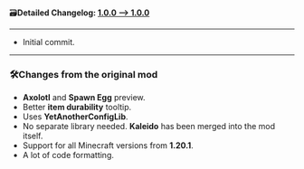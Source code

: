 🗃️**Detailed Changelog: [1.0.0 --> 1.0.0](https://github.com/UltimatChamp/EnhancedTooltips/compare/1.0.0+fabric.1.21.4...1.0.0+fabric.1.21.4)**

<hr>

- Initial commit.

<hr>

### 🛠️Changes from the original mod

- **Axolotl** and **Spawn Egg** preview.
- Better **item durability** tooltip.
- Uses **YetAnotherConfigLib**.
- No separate library needed. **Kaleido** has been merged into the mod itself.
- Support for all Minecraft versions from **1.20.1**. 
- A lot of code formatting.
